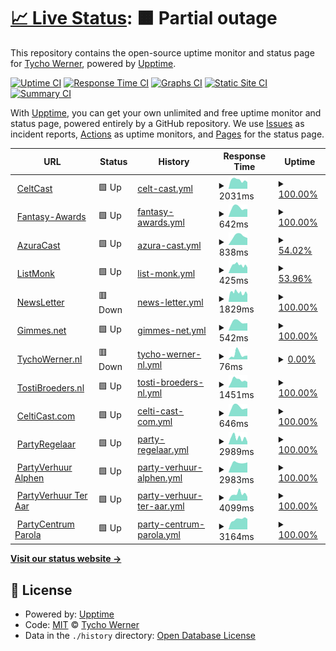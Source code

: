 # [📈 Live Status](https://TychoWerner.github.io/upptime): <!--live status--> **🟧 Partial outage**

This repository contains the open-source uptime monitor and status page for [Tycho Werner](https://TychoWerner.github.io/upptime), powered by [Upptime](https://github.com/upptime/upptime).

[![Uptime CI](https://github.com/TychoWerner/upptime/workflows/Uptime%20CI/badge.svg)](https://github.com/TychoWerner/upptime/actions?query=workflow%3A%22Uptime+CI%22)
[![Response Time CI](https://github.com/TychoWerner/upptime/workflows/Response%20Time%20CI/badge.svg)](https://github.com/TychoWerner/upptime/actions?query=workflow%3A%22Response+Time+CI%22)
[![Graphs CI](https://github.com/TychoWerner/upptime/workflows/Graphs%20CI/badge.svg)](https://github.com/TychoWerner/upptime/actions?query=workflow%3A%22Graphs+CI%22)
[![Static Site CI](https://github.com/TychoWerner/upptime/workflows/Static%20Site%20CI/badge.svg)](https://github.com/TychoWerner/upptime/actions?query=workflow%3A%22Static+Site+CI%22)
[![Summary CI](https://github.com/TychoWerner/upptime/workflows/Summary%20CI/badge.svg)](https://github.com/TychoWerner/upptime/actions?query=workflow%3A%22Summary+CI%22)

With [Upptime](https://upptime.js.org), you can get your own unlimited and free uptime monitor and status page, powered entirely by a GitHub repository. We use [Issues](https://github.com/TychoWerner/upptime/issues) as incident reports, [Actions](https://github.com/TychoWerner/upptime/actions) as uptime monitors, and [Pages](https://TychoWerner.github.io/upptime) for the status page.

<!--start: status pages-->
<!-- This summary is generated by Upptime (https://github.com/upptime/upptime) -->
<!-- Do not edit this manually, your changes will be overwritten -->
<!-- prettier-ignore -->
| URL | Status | History | Response Time | Uptime |
| --- | ------ | ------- | ------------- | ------ |
| <img alt="" src="https://icons.duckduckgo.com/ip3/www.celtcast.com.ico" height="13"> [CeltCast](https://www.celtcast.com) | 🟩 Up | [celt-cast.yml](https://github.com/TychoWerner/upptime/commits/HEAD/history/celt-cast.yml) | <details><summary><img alt="Response time graph" src="./graphs/celt-cast/response-time-week.png" height="20"> 2031ms</summary><br><a href="https://TychoWerner.github.io/upptime/history/celt-cast"><img alt="Response time 2182" src="https://img.shields.io/endpoint?url=https%3A%2F%2Fraw.githubusercontent.com%2FTychoWerner%2Fupptime%2FHEAD%2Fapi%2Fcelt-cast%2Fresponse-time.json"></a><br><a href="https://TychoWerner.github.io/upptime/history/celt-cast"><img alt="24-hour response time 1573" src="https://img.shields.io/endpoint?url=https%3A%2F%2Fraw.githubusercontent.com%2FTychoWerner%2Fupptime%2FHEAD%2Fapi%2Fcelt-cast%2Fresponse-time-day.json"></a><br><a href="https://TychoWerner.github.io/upptime/history/celt-cast"><img alt="7-day response time 2031" src="https://img.shields.io/endpoint?url=https%3A%2F%2Fraw.githubusercontent.com%2FTychoWerner%2Fupptime%2FHEAD%2Fapi%2Fcelt-cast%2Fresponse-time-week.json"></a><br><a href="https://TychoWerner.github.io/upptime/history/celt-cast"><img alt="30-day response time 1841" src="https://img.shields.io/endpoint?url=https%3A%2F%2Fraw.githubusercontent.com%2FTychoWerner%2Fupptime%2FHEAD%2Fapi%2Fcelt-cast%2Fresponse-time-month.json"></a><br><a href="https://TychoWerner.github.io/upptime/history/celt-cast"><img alt="1-year response time 2003" src="https://img.shields.io/endpoint?url=https%3A%2F%2Fraw.githubusercontent.com%2FTychoWerner%2Fupptime%2FHEAD%2Fapi%2Fcelt-cast%2Fresponse-time-year.json"></a></details> | <details><summary><a href="https://TychoWerner.github.io/upptime/history/celt-cast">100.00%</a></summary><a href="https://TychoWerner.github.io/upptime/history/celt-cast"><img alt="All-time uptime 99.86%" src="https://img.shields.io/endpoint?url=https%3A%2F%2Fraw.githubusercontent.com%2FTychoWerner%2Fupptime%2FHEAD%2Fapi%2Fcelt-cast%2Fuptime.json"></a><br><a href="https://TychoWerner.github.io/upptime/history/celt-cast"><img alt="24-hour uptime 100.00%" src="https://img.shields.io/endpoint?url=https%3A%2F%2Fraw.githubusercontent.com%2FTychoWerner%2Fupptime%2FHEAD%2Fapi%2Fcelt-cast%2Fuptime-day.json"></a><br><a href="https://TychoWerner.github.io/upptime/history/celt-cast"><img alt="7-day uptime 100.00%" src="https://img.shields.io/endpoint?url=https%3A%2F%2Fraw.githubusercontent.com%2FTychoWerner%2Fupptime%2FHEAD%2Fapi%2Fcelt-cast%2Fuptime-week.json"></a><br><a href="https://TychoWerner.github.io/upptime/history/celt-cast"><img alt="30-day uptime 100.00%" src="https://img.shields.io/endpoint?url=https%3A%2F%2Fraw.githubusercontent.com%2FTychoWerner%2Fupptime%2FHEAD%2Fapi%2Fcelt-cast%2Fuptime-month.json"></a><br><a href="https://TychoWerner.github.io/upptime/history/celt-cast"><img alt="1-year uptime 99.80%" src="https://img.shields.io/endpoint?url=https%3A%2F%2Fraw.githubusercontent.com%2FTychoWerner%2Fupptime%2FHEAD%2Fapi%2Fcelt-cast%2Fuptime-year.json"></a></details>
| <img alt="" src="https://icons.duckduckgo.com/ip3/fantasy-awards.com.ico" height="13"> [Fantasy-Awards](https://fantasy-awards.com) | 🟩 Up | [fantasy-awards.yml](https://github.com/TychoWerner/upptime/commits/HEAD/history/fantasy-awards.yml) | <details><summary><img alt="Response time graph" src="./graphs/fantasy-awards/response-time-week.png" height="20"> 642ms</summary><br><a href="https://TychoWerner.github.io/upptime/history/fantasy-awards"><img alt="Response time 914" src="https://img.shields.io/endpoint?url=https%3A%2F%2Fraw.githubusercontent.com%2FTychoWerner%2Fupptime%2FHEAD%2Fapi%2Ffantasy-awards%2Fresponse-time.json"></a><br><a href="https://TychoWerner.github.io/upptime/history/fantasy-awards"><img alt="24-hour response time 545" src="https://img.shields.io/endpoint?url=https%3A%2F%2Fraw.githubusercontent.com%2FTychoWerner%2Fupptime%2FHEAD%2Fapi%2Ffantasy-awards%2Fresponse-time-day.json"></a><br><a href="https://TychoWerner.github.io/upptime/history/fantasy-awards"><img alt="7-day response time 642" src="https://img.shields.io/endpoint?url=https%3A%2F%2Fraw.githubusercontent.com%2FTychoWerner%2Fupptime%2FHEAD%2Fapi%2Ffantasy-awards%2Fresponse-time-week.json"></a><br><a href="https://TychoWerner.github.io/upptime/history/fantasy-awards"><img alt="30-day response time 649" src="https://img.shields.io/endpoint?url=https%3A%2F%2Fraw.githubusercontent.com%2FTychoWerner%2Fupptime%2FHEAD%2Fapi%2Ffantasy-awards%2Fresponse-time-month.json"></a><br><a href="https://TychoWerner.github.io/upptime/history/fantasy-awards"><img alt="1-year response time 1012" src="https://img.shields.io/endpoint?url=https%3A%2F%2Fraw.githubusercontent.com%2FTychoWerner%2Fupptime%2FHEAD%2Fapi%2Ffantasy-awards%2Fresponse-time-year.json"></a></details> | <details><summary><a href="https://TychoWerner.github.io/upptime/history/fantasy-awards">100.00%</a></summary><a href="https://TychoWerner.github.io/upptime/history/fantasy-awards"><img alt="All-time uptime 99.95%" src="https://img.shields.io/endpoint?url=https%3A%2F%2Fraw.githubusercontent.com%2FTychoWerner%2Fupptime%2FHEAD%2Fapi%2Ffantasy-awards%2Fuptime.json"></a><br><a href="https://TychoWerner.github.io/upptime/history/fantasy-awards"><img alt="24-hour uptime 100.00%" src="https://img.shields.io/endpoint?url=https%3A%2F%2Fraw.githubusercontent.com%2FTychoWerner%2Fupptime%2FHEAD%2Fapi%2Ffantasy-awards%2Fuptime-day.json"></a><br><a href="https://TychoWerner.github.io/upptime/history/fantasy-awards"><img alt="7-day uptime 100.00%" src="https://img.shields.io/endpoint?url=https%3A%2F%2Fraw.githubusercontent.com%2FTychoWerner%2Fupptime%2FHEAD%2Fapi%2Ffantasy-awards%2Fuptime-week.json"></a><br><a href="https://TychoWerner.github.io/upptime/history/fantasy-awards"><img alt="30-day uptime 99.93%" src="https://img.shields.io/endpoint?url=https%3A%2F%2Fraw.githubusercontent.com%2FTychoWerner%2Fupptime%2FHEAD%2Fapi%2Ffantasy-awards%2Fuptime-month.json"></a><br><a href="https://TychoWerner.github.io/upptime/history/fantasy-awards"><img alt="1-year uptime 99.98%" src="https://img.shields.io/endpoint?url=https%3A%2F%2Fraw.githubusercontent.com%2FTychoWerner%2Fupptime%2FHEAD%2Fapi%2Ffantasy-awards%2Fuptime-year.json"></a></details>
| <img alt="" src="https://icons.duckduckgo.com/ip3/azuracast.tychowerner.nl.ico" height="13"> [AzuraCast](https://azuracast.tychowerner.nl) | 🟩 Up | [azura-cast.yml](https://github.com/TychoWerner/upptime/commits/HEAD/history/azura-cast.yml) | <details><summary><img alt="Response time graph" src="./graphs/azura-cast/response-time-week.png" height="20"> 838ms</summary><br><a href="https://TychoWerner.github.io/upptime/history/azura-cast"><img alt="Response time 750" src="https://img.shields.io/endpoint?url=https%3A%2F%2Fraw.githubusercontent.com%2FTychoWerner%2Fupptime%2FHEAD%2Fapi%2Fazura-cast%2Fresponse-time.json"></a><br><a href="https://TychoWerner.github.io/upptime/history/azura-cast"><img alt="24-hour response time 736" src="https://img.shields.io/endpoint?url=https%3A%2F%2Fraw.githubusercontent.com%2FTychoWerner%2Fupptime%2FHEAD%2Fapi%2Fazura-cast%2Fresponse-time-day.json"></a><br><a href="https://TychoWerner.github.io/upptime/history/azura-cast"><img alt="7-day response time 838" src="https://img.shields.io/endpoint?url=https%3A%2F%2Fraw.githubusercontent.com%2FTychoWerner%2Fupptime%2FHEAD%2Fapi%2Fazura-cast%2Fresponse-time-week.json"></a><br><a href="https://TychoWerner.github.io/upptime/history/azura-cast"><img alt="30-day response time 720" src="https://img.shields.io/endpoint?url=https%3A%2F%2Fraw.githubusercontent.com%2FTychoWerner%2Fupptime%2FHEAD%2Fapi%2Fazura-cast%2Fresponse-time-month.json"></a><br><a href="https://TychoWerner.github.io/upptime/history/azura-cast"><img alt="1-year response time 742" src="https://img.shields.io/endpoint?url=https%3A%2F%2Fraw.githubusercontent.com%2FTychoWerner%2Fupptime%2FHEAD%2Fapi%2Fazura-cast%2Fresponse-time-year.json"></a></details> | <details><summary><a href="https://TychoWerner.github.io/upptime/history/azura-cast">54.02%</a></summary><a href="https://TychoWerner.github.io/upptime/history/azura-cast"><img alt="All-time uptime 96.79%" src="https://img.shields.io/endpoint?url=https%3A%2F%2Fraw.githubusercontent.com%2FTychoWerner%2Fupptime%2FHEAD%2Fapi%2Fazura-cast%2Fuptime.json"></a><br><a href="https://TychoWerner.github.io/upptime/history/azura-cast"><img alt="24-hour uptime 71.25%" src="https://img.shields.io/endpoint?url=https%3A%2F%2Fraw.githubusercontent.com%2FTychoWerner%2Fupptime%2FHEAD%2Fapi%2Fazura-cast%2Fuptime-day.json"></a><br><a href="https://TychoWerner.github.io/upptime/history/azura-cast"><img alt="7-day uptime 54.02%" src="https://img.shields.io/endpoint?url=https%3A%2F%2Fraw.githubusercontent.com%2FTychoWerner%2Fupptime%2FHEAD%2Fapi%2Fazura-cast%2Fuptime-week.json"></a><br><a href="https://TychoWerner.github.io/upptime/history/azura-cast"><img alt="30-day uptime 89.42%" src="https://img.shields.io/endpoint?url=https%3A%2F%2Fraw.githubusercontent.com%2FTychoWerner%2Fupptime%2FHEAD%2Fapi%2Fazura-cast%2Fuptime-month.json"></a><br><a href="https://TychoWerner.github.io/upptime/history/azura-cast"><img alt="1-year uptime 96.55%" src="https://img.shields.io/endpoint?url=https%3A%2F%2Fraw.githubusercontent.com%2FTychoWerner%2Fupptime%2FHEAD%2Fapi%2Fazura-cast%2Fuptime-year.json"></a></details>
| <img alt="" src="https://icons.duckduckgo.com/ip3/listmonk.tychowerner.nl.ico" height="13"> [ListMonk](https://listmonk.tychowerner.nl) | 🟩 Up | [list-monk.yml](https://github.com/TychoWerner/upptime/commits/HEAD/history/list-monk.yml) | <details><summary><img alt="Response time graph" src="./graphs/list-monk/response-time-week.png" height="20"> 425ms</summary><br><a href="https://TychoWerner.github.io/upptime/history/list-monk"><img alt="Response time 406" src="https://img.shields.io/endpoint?url=https%3A%2F%2Fraw.githubusercontent.com%2FTychoWerner%2Fupptime%2FHEAD%2Fapi%2Flist-monk%2Fresponse-time.json"></a><br><a href="https://TychoWerner.github.io/upptime/history/list-monk"><img alt="24-hour response time 385" src="https://img.shields.io/endpoint?url=https%3A%2F%2Fraw.githubusercontent.com%2FTychoWerner%2Fupptime%2FHEAD%2Fapi%2Flist-monk%2Fresponse-time-day.json"></a><br><a href="https://TychoWerner.github.io/upptime/history/list-monk"><img alt="7-day response time 425" src="https://img.shields.io/endpoint?url=https%3A%2F%2Fraw.githubusercontent.com%2FTychoWerner%2Fupptime%2FHEAD%2Fapi%2Flist-monk%2Fresponse-time-week.json"></a><br><a href="https://TychoWerner.github.io/upptime/history/list-monk"><img alt="30-day response time 398" src="https://img.shields.io/endpoint?url=https%3A%2F%2Fraw.githubusercontent.com%2FTychoWerner%2Fupptime%2FHEAD%2Fapi%2Flist-monk%2Fresponse-time-month.json"></a><br><a href="https://TychoWerner.github.io/upptime/history/list-monk"><img alt="1-year response time 413" src="https://img.shields.io/endpoint?url=https%3A%2F%2Fraw.githubusercontent.com%2FTychoWerner%2Fupptime%2FHEAD%2Fapi%2Flist-monk%2Fresponse-time-year.json"></a></details> | <details><summary><a href="https://TychoWerner.github.io/upptime/history/list-monk">53.96%</a></summary><a href="https://TychoWerner.github.io/upptime/history/list-monk"><img alt="All-time uptime 98.61%" src="https://img.shields.io/endpoint?url=https%3A%2F%2Fraw.githubusercontent.com%2FTychoWerner%2Fupptime%2FHEAD%2Fapi%2Flist-monk%2Fuptime.json"></a><br><a href="https://TychoWerner.github.io/upptime/history/list-monk"><img alt="24-hour uptime 70.78%" src="https://img.shields.io/endpoint?url=https%3A%2F%2Fraw.githubusercontent.com%2FTychoWerner%2Fupptime%2FHEAD%2Fapi%2Flist-monk%2Fuptime-day.json"></a><br><a href="https://TychoWerner.github.io/upptime/history/list-monk"><img alt="7-day uptime 53.96%" src="https://img.shields.io/endpoint?url=https%3A%2F%2Fraw.githubusercontent.com%2FTychoWerner%2Fupptime%2FHEAD%2Fapi%2Flist-monk%2Fuptime-week.json"></a><br><a href="https://TychoWerner.github.io/upptime/history/list-monk"><img alt="30-day uptime 89.40%" src="https://img.shields.io/endpoint?url=https%3A%2F%2Fraw.githubusercontent.com%2FTychoWerner%2Fupptime%2FHEAD%2Fapi%2Flist-monk%2Fuptime-month.json"></a><br><a href="https://TychoWerner.github.io/upptime/history/list-monk"><img alt="1-year uptime 97.71%" src="https://img.shields.io/endpoint?url=https%3A%2F%2Fraw.githubusercontent.com%2FTychoWerner%2Fupptime%2FHEAD%2Fapi%2Flist-monk%2Fuptime-year.json"></a></details>
| <img alt="" src="https://icons.duckduckgo.com/ip3/newsletter.celtcast.com.ico" height="13"> [NewsLetter](https://newsletter.celtcast.com) | 🟥 Down | [news-letter.yml](https://github.com/TychoWerner/upptime/commits/HEAD/history/news-letter.yml) | <details><summary><img alt="Response time graph" src="./graphs/news-letter/response-time-week.png" height="20"> 1829ms</summary><br><a href="https://TychoWerner.github.io/upptime/history/news-letter"><img alt="Response time 1895" src="https://img.shields.io/endpoint?url=https%3A%2F%2Fraw.githubusercontent.com%2FTychoWerner%2Fupptime%2FHEAD%2Fapi%2Fnews-letter%2Fresponse-time.json"></a><br><a href="https://TychoWerner.github.io/upptime/history/news-letter"><img alt="24-hour response time 1502" src="https://img.shields.io/endpoint?url=https%3A%2F%2Fraw.githubusercontent.com%2FTychoWerner%2Fupptime%2FHEAD%2Fapi%2Fnews-letter%2Fresponse-time-day.json"></a><br><a href="https://TychoWerner.github.io/upptime/history/news-letter"><img alt="7-day response time 1829" src="https://img.shields.io/endpoint?url=https%3A%2F%2Fraw.githubusercontent.com%2FTychoWerner%2Fupptime%2FHEAD%2Fapi%2Fnews-letter%2Fresponse-time-week.json"></a><br><a href="https://TychoWerner.github.io/upptime/history/news-letter"><img alt="30-day response time 1761" src="https://img.shields.io/endpoint?url=https%3A%2F%2Fraw.githubusercontent.com%2FTychoWerner%2Fupptime%2FHEAD%2Fapi%2Fnews-letter%2Fresponse-time-month.json"></a><br><a href="https://TychoWerner.github.io/upptime/history/news-letter"><img alt="1-year response time 1802" src="https://img.shields.io/endpoint?url=https%3A%2F%2Fraw.githubusercontent.com%2FTychoWerner%2Fupptime%2FHEAD%2Fapi%2Fnews-letter%2Fresponse-time-year.json"></a></details> | <details><summary><a href="https://TychoWerner.github.io/upptime/history/news-letter">100.00%</a></summary><a href="https://TychoWerner.github.io/upptime/history/news-letter"><img alt="All-time uptime 99.86%" src="https://img.shields.io/endpoint?url=https%3A%2F%2Fraw.githubusercontent.com%2FTychoWerner%2Fupptime%2FHEAD%2Fapi%2Fnews-letter%2Fuptime.json"></a><br><a href="https://TychoWerner.github.io/upptime/history/news-letter"><img alt="24-hour uptime 99.97%" src="https://img.shields.io/endpoint?url=https%3A%2F%2Fraw.githubusercontent.com%2FTychoWerner%2Fupptime%2FHEAD%2Fapi%2Fnews-letter%2Fuptime-day.json"></a><br><a href="https://TychoWerner.github.io/upptime/history/news-letter"><img alt="7-day uptime 100.00%" src="https://img.shields.io/endpoint?url=https%3A%2F%2Fraw.githubusercontent.com%2FTychoWerner%2Fupptime%2FHEAD%2Fapi%2Fnews-letter%2Fuptime-week.json"></a><br><a href="https://TychoWerner.github.io/upptime/history/news-letter"><img alt="30-day uptime 99.96%" src="https://img.shields.io/endpoint?url=https%3A%2F%2Fraw.githubusercontent.com%2FTychoWerner%2Fupptime%2FHEAD%2Fapi%2Fnews-letter%2Fuptime-month.json"></a><br><a href="https://TychoWerner.github.io/upptime/history/news-letter"><img alt="1-year uptime 99.79%" src="https://img.shields.io/endpoint?url=https%3A%2F%2Fraw.githubusercontent.com%2FTychoWerner%2Fupptime%2FHEAD%2Fapi%2Fnews-letter%2Fuptime-year.json"></a></details>
| <img alt="" src="https://icons.duckduckgo.com/ip3/gimmes.net.ico" height="13"> [Gimmes.net](https://gimmes.net) | 🟩 Up | [gimmes-net.yml](https://github.com/TychoWerner/upptime/commits/HEAD/history/gimmes-net.yml) | <details><summary><img alt="Response time graph" src="./graphs/gimmes-net/response-time-week.png" height="20"> 542ms</summary><br><a href="https://TychoWerner.github.io/upptime/history/gimmes-net"><img alt="Response time 619" src="https://img.shields.io/endpoint?url=https%3A%2F%2Fraw.githubusercontent.com%2FTychoWerner%2Fupptime%2FHEAD%2Fapi%2Fgimmes-net%2Fresponse-time.json"></a><br><a href="https://TychoWerner.github.io/upptime/history/gimmes-net"><img alt="24-hour response time 469" src="https://img.shields.io/endpoint?url=https%3A%2F%2Fraw.githubusercontent.com%2FTychoWerner%2Fupptime%2FHEAD%2Fapi%2Fgimmes-net%2Fresponse-time-day.json"></a><br><a href="https://TychoWerner.github.io/upptime/history/gimmes-net"><img alt="7-day response time 542" src="https://img.shields.io/endpoint?url=https%3A%2F%2Fraw.githubusercontent.com%2FTychoWerner%2Fupptime%2FHEAD%2Fapi%2Fgimmes-net%2Fresponse-time-week.json"></a><br><a href="https://TychoWerner.github.io/upptime/history/gimmes-net"><img alt="30-day response time 534" src="https://img.shields.io/endpoint?url=https%3A%2F%2Fraw.githubusercontent.com%2FTychoWerner%2Fupptime%2FHEAD%2Fapi%2Fgimmes-net%2Fresponse-time-month.json"></a><br><a href="https://TychoWerner.github.io/upptime/history/gimmes-net"><img alt="1-year response time 651" src="https://img.shields.io/endpoint?url=https%3A%2F%2Fraw.githubusercontent.com%2FTychoWerner%2Fupptime%2FHEAD%2Fapi%2Fgimmes-net%2Fresponse-time-year.json"></a></details> | <details><summary><a href="https://TychoWerner.github.io/upptime/history/gimmes-net">100.00%</a></summary><a href="https://TychoWerner.github.io/upptime/history/gimmes-net"><img alt="All-time uptime 99.95%" src="https://img.shields.io/endpoint?url=https%3A%2F%2Fraw.githubusercontent.com%2FTychoWerner%2Fupptime%2FHEAD%2Fapi%2Fgimmes-net%2Fuptime.json"></a><br><a href="https://TychoWerner.github.io/upptime/history/gimmes-net"><img alt="24-hour uptime 100.00%" src="https://img.shields.io/endpoint?url=https%3A%2F%2Fraw.githubusercontent.com%2FTychoWerner%2Fupptime%2FHEAD%2Fapi%2Fgimmes-net%2Fuptime-day.json"></a><br><a href="https://TychoWerner.github.io/upptime/history/gimmes-net"><img alt="7-day uptime 100.00%" src="https://img.shields.io/endpoint?url=https%3A%2F%2Fraw.githubusercontent.com%2FTychoWerner%2Fupptime%2FHEAD%2Fapi%2Fgimmes-net%2Fuptime-week.json"></a><br><a href="https://TychoWerner.github.io/upptime/history/gimmes-net"><img alt="30-day uptime 99.96%" src="https://img.shields.io/endpoint?url=https%3A%2F%2Fraw.githubusercontent.com%2FTychoWerner%2Fupptime%2FHEAD%2Fapi%2Fgimmes-net%2Fuptime-month.json"></a><br><a href="https://TychoWerner.github.io/upptime/history/gimmes-net"><img alt="1-year uptime 99.98%" src="https://img.shields.io/endpoint?url=https%3A%2F%2Fraw.githubusercontent.com%2FTychoWerner%2Fupptime%2FHEAD%2Fapi%2Fgimmes-net%2Fuptime-year.json"></a></details>
| <img alt="" src="https://icons.duckduckgo.com/ip3/tychowerner.nl.ico" height="13"> [TychoWerner.nl](https://tychowerner.nl) | 🟥 Down | [tycho-werner-nl.yml](https://github.com/TychoWerner/upptime/commits/HEAD/history/tycho-werner-nl.yml) | <details><summary><img alt="Response time graph" src="./graphs/tycho-werner-nl/response-time-week.png" height="20"> 76ms</summary><br><a href="https://TychoWerner.github.io/upptime/history/tycho-werner-nl"><img alt="Response time 80" src="https://img.shields.io/endpoint?url=https%3A%2F%2Fraw.githubusercontent.com%2FTychoWerner%2Fupptime%2FHEAD%2Fapi%2Ftycho-werner-nl%2Fresponse-time.json"></a><br><a href="https://TychoWerner.github.io/upptime/history/tycho-werner-nl"><img alt="24-hour response time 58" src="https://img.shields.io/endpoint?url=https%3A%2F%2Fraw.githubusercontent.com%2FTychoWerner%2Fupptime%2FHEAD%2Fapi%2Ftycho-werner-nl%2Fresponse-time-day.json"></a><br><a href="https://TychoWerner.github.io/upptime/history/tycho-werner-nl"><img alt="7-day response time 76" src="https://img.shields.io/endpoint?url=https%3A%2F%2Fraw.githubusercontent.com%2FTychoWerner%2Fupptime%2FHEAD%2Fapi%2Ftycho-werner-nl%2Fresponse-time-week.json"></a><br><a href="https://TychoWerner.github.io/upptime/history/tycho-werner-nl"><img alt="30-day response time 69" src="https://img.shields.io/endpoint?url=https%3A%2F%2Fraw.githubusercontent.com%2FTychoWerner%2Fupptime%2FHEAD%2Fapi%2Ftycho-werner-nl%2Fresponse-time-month.json"></a><br><a href="https://TychoWerner.github.io/upptime/history/tycho-werner-nl"><img alt="1-year response time 76" src="https://img.shields.io/endpoint?url=https%3A%2F%2Fraw.githubusercontent.com%2FTychoWerner%2Fupptime%2FHEAD%2Fapi%2Ftycho-werner-nl%2Fresponse-time-year.json"></a></details> | <details><summary><a href="https://TychoWerner.github.io/upptime/history/tycho-werner-nl">0.00%</a></summary><a href="https://TychoWerner.github.io/upptime/history/tycho-werner-nl"><img alt="All-time uptime 9.64%" src="https://img.shields.io/endpoint?url=https%3A%2F%2Fraw.githubusercontent.com%2FTychoWerner%2Fupptime%2FHEAD%2Fapi%2Ftycho-werner-nl%2Fuptime.json"></a><br><a href="https://TychoWerner.github.io/upptime/history/tycho-werner-nl"><img alt="24-hour uptime 0.00%" src="https://img.shields.io/endpoint?url=https%3A%2F%2Fraw.githubusercontent.com%2FTychoWerner%2Fupptime%2FHEAD%2Fapi%2Ftycho-werner-nl%2Fuptime-day.json"></a><br><a href="https://TychoWerner.github.io/upptime/history/tycho-werner-nl"><img alt="7-day uptime 0.00%" src="https://img.shields.io/endpoint?url=https%3A%2F%2Fraw.githubusercontent.com%2FTychoWerner%2Fupptime%2FHEAD%2Fapi%2Ftycho-werner-nl%2Fuptime-week.json"></a><br><a href="https://TychoWerner.github.io/upptime/history/tycho-werner-nl"><img alt="30-day uptime 1.38%" src="https://img.shields.io/endpoint?url=https%3A%2F%2Fraw.githubusercontent.com%2FTychoWerner%2Fupptime%2FHEAD%2Fapi%2Ftycho-werner-nl%2Fuptime-month.json"></a><br><a href="https://TychoWerner.github.io/upptime/history/tycho-werner-nl"><img alt="1-year uptime 0.00%" src="https://img.shields.io/endpoint?url=https%3A%2F%2Fraw.githubusercontent.com%2FTychoWerner%2Fupptime%2FHEAD%2Fapi%2Ftycho-werner-nl%2Fuptime-year.json"></a></details>
| <img alt="" src="https://icons.duckduckgo.com/ip3/tostibroeders.nl.ico" height="13"> [TostiBroeders.nl](https://tostibroeders.nl) | 🟩 Up | [tosti-broeders-nl.yml](https://github.com/TychoWerner/upptime/commits/HEAD/history/tosti-broeders-nl.yml) | <details><summary><img alt="Response time graph" src="./graphs/tosti-broeders-nl/response-time-week.png" height="20"> 1451ms</summary><br><a href="https://TychoWerner.github.io/upptime/history/tosti-broeders-nl"><img alt="Response time 1553" src="https://img.shields.io/endpoint?url=https%3A%2F%2Fraw.githubusercontent.com%2FTychoWerner%2Fupptime%2FHEAD%2Fapi%2Ftosti-broeders-nl%2Fresponse-time.json"></a><br><a href="https://TychoWerner.github.io/upptime/history/tosti-broeders-nl"><img alt="24-hour response time 1071" src="https://img.shields.io/endpoint?url=https%3A%2F%2Fraw.githubusercontent.com%2FTychoWerner%2Fupptime%2FHEAD%2Fapi%2Ftosti-broeders-nl%2Fresponse-time-day.json"></a><br><a href="https://TychoWerner.github.io/upptime/history/tosti-broeders-nl"><img alt="7-day response time 1451" src="https://img.shields.io/endpoint?url=https%3A%2F%2Fraw.githubusercontent.com%2FTychoWerner%2Fupptime%2FHEAD%2Fapi%2Ftosti-broeders-nl%2Fresponse-time-week.json"></a><br><a href="https://TychoWerner.github.io/upptime/history/tosti-broeders-nl"><img alt="30-day response time 1358" src="https://img.shields.io/endpoint?url=https%3A%2F%2Fraw.githubusercontent.com%2FTychoWerner%2Fupptime%2FHEAD%2Fapi%2Ftosti-broeders-nl%2Fresponse-time-month.json"></a><br><a href="https://TychoWerner.github.io/upptime/history/tosti-broeders-nl"><img alt="1-year response time 1533" src="https://img.shields.io/endpoint?url=https%3A%2F%2Fraw.githubusercontent.com%2FTychoWerner%2Fupptime%2FHEAD%2Fapi%2Ftosti-broeders-nl%2Fresponse-time-year.json"></a></details> | <details><summary><a href="https://TychoWerner.github.io/upptime/history/tosti-broeders-nl">100.00%</a></summary><a href="https://TychoWerner.github.io/upptime/history/tosti-broeders-nl"><img alt="All-time uptime 99.98%" src="https://img.shields.io/endpoint?url=https%3A%2F%2Fraw.githubusercontent.com%2FTychoWerner%2Fupptime%2FHEAD%2Fapi%2Ftosti-broeders-nl%2Fuptime.json"></a><br><a href="https://TychoWerner.github.io/upptime/history/tosti-broeders-nl"><img alt="24-hour uptime 100.00%" src="https://img.shields.io/endpoint?url=https%3A%2F%2Fraw.githubusercontent.com%2FTychoWerner%2Fupptime%2FHEAD%2Fapi%2Ftosti-broeders-nl%2Fuptime-day.json"></a><br><a href="https://TychoWerner.github.io/upptime/history/tosti-broeders-nl"><img alt="7-day uptime 100.00%" src="https://img.shields.io/endpoint?url=https%3A%2F%2Fraw.githubusercontent.com%2FTychoWerner%2Fupptime%2FHEAD%2Fapi%2Ftosti-broeders-nl%2Fuptime-week.json"></a><br><a href="https://TychoWerner.github.io/upptime/history/tosti-broeders-nl"><img alt="30-day uptime 100.00%" src="https://img.shields.io/endpoint?url=https%3A%2F%2Fraw.githubusercontent.com%2FTychoWerner%2Fupptime%2FHEAD%2Fapi%2Ftosti-broeders-nl%2Fuptime-month.json"></a><br><a href="https://TychoWerner.github.io/upptime/history/tosti-broeders-nl"><img alt="1-year uptime 99.98%" src="https://img.shields.io/endpoint?url=https%3A%2F%2Fraw.githubusercontent.com%2FTychoWerner%2Fupptime%2FHEAD%2Fapi%2Ftosti-broeders-nl%2Fuptime-year.json"></a></details>
| <img alt="" src="https://icons.duckduckgo.com/ip3/celticast.com.ico" height="13"> [CeltiCast.com](https://celticast.com) | 🟩 Up | [celti-cast-com.yml](https://github.com/TychoWerner/upptime/commits/HEAD/history/celti-cast-com.yml) | <details><summary><img alt="Response time graph" src="./graphs/celti-cast-com/response-time-week.png" height="20"> 646ms</summary><br><a href="https://TychoWerner.github.io/upptime/history/celti-cast-com"><img alt="Response time 860" src="https://img.shields.io/endpoint?url=https%3A%2F%2Fraw.githubusercontent.com%2FTychoWerner%2Fupptime%2FHEAD%2Fapi%2Fcelti-cast-com%2Fresponse-time.json"></a><br><a href="https://TychoWerner.github.io/upptime/history/celti-cast-com"><img alt="24-hour response time 556" src="https://img.shields.io/endpoint?url=https%3A%2F%2Fraw.githubusercontent.com%2FTychoWerner%2Fupptime%2FHEAD%2Fapi%2Fcelti-cast-com%2Fresponse-time-day.json"></a><br><a href="https://TychoWerner.github.io/upptime/history/celti-cast-com"><img alt="7-day response time 646" src="https://img.shields.io/endpoint?url=https%3A%2F%2Fraw.githubusercontent.com%2FTychoWerner%2Fupptime%2FHEAD%2Fapi%2Fcelti-cast-com%2Fresponse-time-week.json"></a><br><a href="https://TychoWerner.github.io/upptime/history/celti-cast-com"><img alt="30-day response time 639" src="https://img.shields.io/endpoint?url=https%3A%2F%2Fraw.githubusercontent.com%2FTychoWerner%2Fupptime%2FHEAD%2Fapi%2Fcelti-cast-com%2Fresponse-time-month.json"></a><br><a href="https://TychoWerner.github.io/upptime/history/celti-cast-com"><img alt="1-year response time 951" src="https://img.shields.io/endpoint?url=https%3A%2F%2Fraw.githubusercontent.com%2FTychoWerner%2Fupptime%2FHEAD%2Fapi%2Fcelti-cast-com%2Fresponse-time-year.json"></a></details> | <details><summary><a href="https://TychoWerner.github.io/upptime/history/celti-cast-com">100.00%</a></summary><a href="https://TychoWerner.github.io/upptime/history/celti-cast-com"><img alt="All-time uptime 99.95%" src="https://img.shields.io/endpoint?url=https%3A%2F%2Fraw.githubusercontent.com%2FTychoWerner%2Fupptime%2FHEAD%2Fapi%2Fcelti-cast-com%2Fuptime.json"></a><br><a href="https://TychoWerner.github.io/upptime/history/celti-cast-com"><img alt="24-hour uptime 100.00%" src="https://img.shields.io/endpoint?url=https%3A%2F%2Fraw.githubusercontent.com%2FTychoWerner%2Fupptime%2FHEAD%2Fapi%2Fcelti-cast-com%2Fuptime-day.json"></a><br><a href="https://TychoWerner.github.io/upptime/history/celti-cast-com"><img alt="7-day uptime 100.00%" src="https://img.shields.io/endpoint?url=https%3A%2F%2Fraw.githubusercontent.com%2FTychoWerner%2Fupptime%2FHEAD%2Fapi%2Fcelti-cast-com%2Fuptime-week.json"></a><br><a href="https://TychoWerner.github.io/upptime/history/celti-cast-com"><img alt="30-day uptime 100.00%" src="https://img.shields.io/endpoint?url=https%3A%2F%2Fraw.githubusercontent.com%2FTychoWerner%2Fupptime%2FHEAD%2Fapi%2Fcelti-cast-com%2Fuptime-month.json"></a><br><a href="https://TychoWerner.github.io/upptime/history/celti-cast-com"><img alt="1-year uptime 99.98%" src="https://img.shields.io/endpoint?url=https%3A%2F%2Fraw.githubusercontent.com%2FTychoWerner%2Fupptime%2FHEAD%2Fapi%2Fcelti-cast-com%2Fuptime-year.json"></a></details>
| <img alt="" src="https://icons.duckduckgo.com/ip3/partyregelaar.nl.ico" height="13"> [PartyRegelaar](http://partyregelaar.nl) | 🟩 Up | [party-regelaar.yml](https://github.com/TychoWerner/upptime/commits/HEAD/history/party-regelaar.yml) | <details><summary><img alt="Response time graph" src="./graphs/party-regelaar/response-time-week.png" height="20"> 2989ms</summary><br><a href="https://TychoWerner.github.io/upptime/history/party-regelaar"><img alt="Response time 1964" src="https://img.shields.io/endpoint?url=https%3A%2F%2Fraw.githubusercontent.com%2FTychoWerner%2Fupptime%2FHEAD%2Fapi%2Fparty-regelaar%2Fresponse-time.json"></a><br><a href="https://TychoWerner.github.io/upptime/history/party-regelaar"><img alt="24-hour response time 1179" src="https://img.shields.io/endpoint?url=https%3A%2F%2Fraw.githubusercontent.com%2FTychoWerner%2Fupptime%2FHEAD%2Fapi%2Fparty-regelaar%2Fresponse-time-day.json"></a><br><a href="https://TychoWerner.github.io/upptime/history/party-regelaar"><img alt="7-day response time 2989" src="https://img.shields.io/endpoint?url=https%3A%2F%2Fraw.githubusercontent.com%2FTychoWerner%2Fupptime%2FHEAD%2Fapi%2Fparty-regelaar%2Fresponse-time-week.json"></a><br><a href="https://TychoWerner.github.io/upptime/history/party-regelaar"><img alt="30-day response time 3538" src="https://img.shields.io/endpoint?url=https%3A%2F%2Fraw.githubusercontent.com%2FTychoWerner%2Fupptime%2FHEAD%2Fapi%2Fparty-regelaar%2Fresponse-time-month.json"></a><br><a href="https://TychoWerner.github.io/upptime/history/party-regelaar"><img alt="1-year response time 2083" src="https://img.shields.io/endpoint?url=https%3A%2F%2Fraw.githubusercontent.com%2FTychoWerner%2Fupptime%2FHEAD%2Fapi%2Fparty-regelaar%2Fresponse-time-year.json"></a></details> | <details><summary><a href="https://TychoWerner.github.io/upptime/history/party-regelaar">100.00%</a></summary><a href="https://TychoWerner.github.io/upptime/history/party-regelaar"><img alt="All-time uptime 99.85%" src="https://img.shields.io/endpoint?url=https%3A%2F%2Fraw.githubusercontent.com%2FTychoWerner%2Fupptime%2FHEAD%2Fapi%2Fparty-regelaar%2Fuptime.json"></a><br><a href="https://TychoWerner.github.io/upptime/history/party-regelaar"><img alt="24-hour uptime 100.00%" src="https://img.shields.io/endpoint?url=https%3A%2F%2Fraw.githubusercontent.com%2FTychoWerner%2Fupptime%2FHEAD%2Fapi%2Fparty-regelaar%2Fuptime-day.json"></a><br><a href="https://TychoWerner.github.io/upptime/history/party-regelaar"><img alt="7-day uptime 100.00%" src="https://img.shields.io/endpoint?url=https%3A%2F%2Fraw.githubusercontent.com%2FTychoWerner%2Fupptime%2FHEAD%2Fapi%2Fparty-regelaar%2Fuptime-week.json"></a><br><a href="https://TychoWerner.github.io/upptime/history/party-regelaar"><img alt="30-day uptime 100.00%" src="https://img.shields.io/endpoint?url=https%3A%2F%2Fraw.githubusercontent.com%2FTychoWerner%2Fupptime%2FHEAD%2Fapi%2Fparty-regelaar%2Fuptime-month.json"></a><br><a href="https://TychoWerner.github.io/upptime/history/party-regelaar"><img alt="1-year uptime 99.90%" src="https://img.shields.io/endpoint?url=https%3A%2F%2Fraw.githubusercontent.com%2FTychoWerner%2Fupptime%2FHEAD%2Fapi%2Fparty-regelaar%2Fuptime-year.json"></a></details>
| <img alt="" src="https://icons.duckduckgo.com/ip3/www.partyverhuuralphenaandenrijn.nl.ico" height="13"> [PartyVerhuur Alphen](https://www.partyverhuuralphenaandenrijn.nl) | 🟩 Up | [party-verhuur-alphen.yml](https://github.com/TychoWerner/upptime/commits/HEAD/history/party-verhuur-alphen.yml) | <details><summary><img alt="Response time graph" src="./graphs/party-verhuur-alphen/response-time-week.png" height="20"> 2983ms</summary><br><a href="https://TychoWerner.github.io/upptime/history/party-verhuur-alphen"><img alt="Response time 3031" src="https://img.shields.io/endpoint?url=https%3A%2F%2Fraw.githubusercontent.com%2FTychoWerner%2Fupptime%2FHEAD%2Fapi%2Fparty-verhuur-alphen%2Fresponse-time.json"></a><br><a href="https://TychoWerner.github.io/upptime/history/party-verhuur-alphen"><img alt="24-hour response time 3186" src="https://img.shields.io/endpoint?url=https%3A%2F%2Fraw.githubusercontent.com%2FTychoWerner%2Fupptime%2FHEAD%2Fapi%2Fparty-verhuur-alphen%2Fresponse-time-day.json"></a><br><a href="https://TychoWerner.github.io/upptime/history/party-verhuur-alphen"><img alt="7-day response time 2983" src="https://img.shields.io/endpoint?url=https%3A%2F%2Fraw.githubusercontent.com%2FTychoWerner%2Fupptime%2FHEAD%2Fapi%2Fparty-verhuur-alphen%2Fresponse-time-week.json"></a><br><a href="https://TychoWerner.github.io/upptime/history/party-verhuur-alphen"><img alt="30-day response time 3082" src="https://img.shields.io/endpoint?url=https%3A%2F%2Fraw.githubusercontent.com%2FTychoWerner%2Fupptime%2FHEAD%2Fapi%2Fparty-verhuur-alphen%2Fresponse-time-month.json"></a><br><a href="https://TychoWerner.github.io/upptime/history/party-verhuur-alphen"><img alt="1-year response time 3121" src="https://img.shields.io/endpoint?url=https%3A%2F%2Fraw.githubusercontent.com%2FTychoWerner%2Fupptime%2FHEAD%2Fapi%2Fparty-verhuur-alphen%2Fresponse-time-year.json"></a></details> | <details><summary><a href="https://TychoWerner.github.io/upptime/history/party-verhuur-alphen">100.00%</a></summary><a href="https://TychoWerner.github.io/upptime/history/party-verhuur-alphen"><img alt="All-time uptime 99.79%" src="https://img.shields.io/endpoint?url=https%3A%2F%2Fraw.githubusercontent.com%2FTychoWerner%2Fupptime%2FHEAD%2Fapi%2Fparty-verhuur-alphen%2Fuptime.json"></a><br><a href="https://TychoWerner.github.io/upptime/history/party-verhuur-alphen"><img alt="24-hour uptime 100.00%" src="https://img.shields.io/endpoint?url=https%3A%2F%2Fraw.githubusercontent.com%2FTychoWerner%2Fupptime%2FHEAD%2Fapi%2Fparty-verhuur-alphen%2Fuptime-day.json"></a><br><a href="https://TychoWerner.github.io/upptime/history/party-verhuur-alphen"><img alt="7-day uptime 100.00%" src="https://img.shields.io/endpoint?url=https%3A%2F%2Fraw.githubusercontent.com%2FTychoWerner%2Fupptime%2FHEAD%2Fapi%2Fparty-verhuur-alphen%2Fuptime-week.json"></a><br><a href="https://TychoWerner.github.io/upptime/history/party-verhuur-alphen"><img alt="30-day uptime 100.00%" src="https://img.shields.io/endpoint?url=https%3A%2F%2Fraw.githubusercontent.com%2FTychoWerner%2Fupptime%2FHEAD%2Fapi%2Fparty-verhuur-alphen%2Fuptime-month.json"></a><br><a href="https://TychoWerner.github.io/upptime/history/party-verhuur-alphen"><img alt="1-year uptime 99.84%" src="https://img.shields.io/endpoint?url=https%3A%2F%2Fraw.githubusercontent.com%2FTychoWerner%2Fupptime%2FHEAD%2Fapi%2Fparty-verhuur-alphen%2Fuptime-year.json"></a></details>
| <img alt="" src="https://icons.duckduckgo.com/ip3/www.partyverhuurteraar.nl.ico" height="13"> [PartyVerhuur Ter Aar](https://www.partyverhuurteraar.nl) | 🟩 Up | [party-verhuur-ter-aar.yml](https://github.com/TychoWerner/upptime/commits/HEAD/history/party-verhuur-ter-aar.yml) | <details><summary><img alt="Response time graph" src="./graphs/party-verhuur-ter-aar/response-time-week.png" height="20"> 4099ms</summary><br><a href="https://TychoWerner.github.io/upptime/history/party-verhuur-ter-aar"><img alt="Response time 3091" src="https://img.shields.io/endpoint?url=https%3A%2F%2Fraw.githubusercontent.com%2FTychoWerner%2Fupptime%2FHEAD%2Fapi%2Fparty-verhuur-ter-aar%2Fresponse-time.json"></a><br><a href="https://TychoWerner.github.io/upptime/history/party-verhuur-ter-aar"><img alt="24-hour response time 2391" src="https://img.shields.io/endpoint?url=https%3A%2F%2Fraw.githubusercontent.com%2FTychoWerner%2Fupptime%2FHEAD%2Fapi%2Fparty-verhuur-ter-aar%2Fresponse-time-day.json"></a><br><a href="https://TychoWerner.github.io/upptime/history/party-verhuur-ter-aar"><img alt="7-day response time 4099" src="https://img.shields.io/endpoint?url=https%3A%2F%2Fraw.githubusercontent.com%2FTychoWerner%2Fupptime%2FHEAD%2Fapi%2Fparty-verhuur-ter-aar%2Fresponse-time-week.json"></a><br><a href="https://TychoWerner.github.io/upptime/history/party-verhuur-ter-aar"><img alt="30-day response time 3315" src="https://img.shields.io/endpoint?url=https%3A%2F%2Fraw.githubusercontent.com%2FTychoWerner%2Fupptime%2FHEAD%2Fapi%2Fparty-verhuur-ter-aar%2Fresponse-time-month.json"></a><br><a href="https://TychoWerner.github.io/upptime/history/party-verhuur-ter-aar"><img alt="1-year response time 3274" src="https://img.shields.io/endpoint?url=https%3A%2F%2Fraw.githubusercontent.com%2FTychoWerner%2Fupptime%2FHEAD%2Fapi%2Fparty-verhuur-ter-aar%2Fresponse-time-year.json"></a></details> | <details><summary><a href="https://TychoWerner.github.io/upptime/history/party-verhuur-ter-aar">100.00%</a></summary><a href="https://TychoWerner.github.io/upptime/history/party-verhuur-ter-aar"><img alt="All-time uptime 99.82%" src="https://img.shields.io/endpoint?url=https%3A%2F%2Fraw.githubusercontent.com%2FTychoWerner%2Fupptime%2FHEAD%2Fapi%2Fparty-verhuur-ter-aar%2Fuptime.json"></a><br><a href="https://TychoWerner.github.io/upptime/history/party-verhuur-ter-aar"><img alt="24-hour uptime 100.00%" src="https://img.shields.io/endpoint?url=https%3A%2F%2Fraw.githubusercontent.com%2FTychoWerner%2Fupptime%2FHEAD%2Fapi%2Fparty-verhuur-ter-aar%2Fuptime-day.json"></a><br><a href="https://TychoWerner.github.io/upptime/history/party-verhuur-ter-aar"><img alt="7-day uptime 100.00%" src="https://img.shields.io/endpoint?url=https%3A%2F%2Fraw.githubusercontent.com%2FTychoWerner%2Fupptime%2FHEAD%2Fapi%2Fparty-verhuur-ter-aar%2Fuptime-week.json"></a><br><a href="https://TychoWerner.github.io/upptime/history/party-verhuur-ter-aar"><img alt="30-day uptime 100.00%" src="https://img.shields.io/endpoint?url=https%3A%2F%2Fraw.githubusercontent.com%2FTychoWerner%2Fupptime%2FHEAD%2Fapi%2Fparty-verhuur-ter-aar%2Fuptime-month.json"></a><br><a href="https://TychoWerner.github.io/upptime/history/party-verhuur-ter-aar"><img alt="1-year uptime 99.91%" src="https://img.shields.io/endpoint?url=https%3A%2F%2Fraw.githubusercontent.com%2FTychoWerner%2Fupptime%2FHEAD%2Fapi%2Fparty-verhuur-ter-aar%2Fuptime-year.json"></a></details>
| <img alt="" src="https://icons.duckduckgo.com/ip3/partycentrumparola.nl.ico" height="13"> [PartyCentrum Parola](https://partycentrumparola.nl/) | 🟩 Up | [party-centrum-parola.yml](https://github.com/TychoWerner/upptime/commits/HEAD/history/party-centrum-parola.yml) | <details><summary><img alt="Response time graph" src="./graphs/party-centrum-parola/response-time-week.png" height="20"> 3164ms</summary><br><a href="https://TychoWerner.github.io/upptime/history/party-centrum-parola"><img alt="Response time 3218" src="https://img.shields.io/endpoint?url=https%3A%2F%2Fraw.githubusercontent.com%2FTychoWerner%2Fupptime%2FHEAD%2Fapi%2Fparty-centrum-parola%2Fresponse-time.json"></a><br><a href="https://TychoWerner.github.io/upptime/history/party-centrum-parola"><img alt="24-hour response time 3291" src="https://img.shields.io/endpoint?url=https%3A%2F%2Fraw.githubusercontent.com%2FTychoWerner%2Fupptime%2FHEAD%2Fapi%2Fparty-centrum-parola%2Fresponse-time-day.json"></a><br><a href="https://TychoWerner.github.io/upptime/history/party-centrum-parola"><img alt="7-day response time 3164" src="https://img.shields.io/endpoint?url=https%3A%2F%2Fraw.githubusercontent.com%2FTychoWerner%2Fupptime%2FHEAD%2Fapi%2Fparty-centrum-parola%2Fresponse-time-week.json"></a><br><a href="https://TychoWerner.github.io/upptime/history/party-centrum-parola"><img alt="30-day response time 3441" src="https://img.shields.io/endpoint?url=https%3A%2F%2Fraw.githubusercontent.com%2FTychoWerner%2Fupptime%2FHEAD%2Fapi%2Fparty-centrum-parola%2Fresponse-time-month.json"></a><br><a href="https://TychoWerner.github.io/upptime/history/party-centrum-parola"><img alt="1-year response time 3333" src="https://img.shields.io/endpoint?url=https%3A%2F%2Fraw.githubusercontent.com%2FTychoWerner%2Fupptime%2FHEAD%2Fapi%2Fparty-centrum-parola%2Fresponse-time-year.json"></a></details> | <details><summary><a href="https://TychoWerner.github.io/upptime/history/party-centrum-parola">100.00%</a></summary><a href="https://TychoWerner.github.io/upptime/history/party-centrum-parola"><img alt="All-time uptime 99.84%" src="https://img.shields.io/endpoint?url=https%3A%2F%2Fraw.githubusercontent.com%2FTychoWerner%2Fupptime%2FHEAD%2Fapi%2Fparty-centrum-parola%2Fuptime.json"></a><br><a href="https://TychoWerner.github.io/upptime/history/party-centrum-parola"><img alt="24-hour uptime 100.00%" src="https://img.shields.io/endpoint?url=https%3A%2F%2Fraw.githubusercontent.com%2FTychoWerner%2Fupptime%2FHEAD%2Fapi%2Fparty-centrum-parola%2Fuptime-day.json"></a><br><a href="https://TychoWerner.github.io/upptime/history/party-centrum-parola"><img alt="7-day uptime 100.00%" src="https://img.shields.io/endpoint?url=https%3A%2F%2Fraw.githubusercontent.com%2FTychoWerner%2Fupptime%2FHEAD%2Fapi%2Fparty-centrum-parola%2Fuptime-week.json"></a><br><a href="https://TychoWerner.github.io/upptime/history/party-centrum-parola"><img alt="30-day uptime 100.00%" src="https://img.shields.io/endpoint?url=https%3A%2F%2Fraw.githubusercontent.com%2FTychoWerner%2Fupptime%2FHEAD%2Fapi%2Fparty-centrum-parola%2Fuptime-month.json"></a><br><a href="https://TychoWerner.github.io/upptime/history/party-centrum-parola"><img alt="1-year uptime 99.90%" src="https://img.shields.io/endpoint?url=https%3A%2F%2Fraw.githubusercontent.com%2FTychoWerner%2Fupptime%2FHEAD%2Fapi%2Fparty-centrum-parola%2Fuptime-year.json"></a></details>

<!--end: status pages-->

[**Visit our status website →**](https://TychoWerner.github.io/upptime)

## 📄 License

- Powered by: [Upptime](https://github.com/upptime/upptime)
- Code: [MIT](./LICENSE) © [Tycho Werner](https://TychoWerner.github.io/upptime)
- Data in the `./history` directory: [Open Database License](https://opendatacommons.org/licenses/odbl/1-0/)
